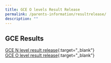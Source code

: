 ```yaml
---
title: GCE O levels Result Release
permalink: /parents-information/resultrelease/
description: ""
---
```

## GCE Results

[GCE N level result release]("/files/2022%20N-Level%20Results%20Release%20Info%20Slides%20to%20Students.pdf"){:target="_blank"}<br>
[GCE O level result release]("/files/2022%20O-Level%20Results%20Release%20Info%20Slides%20to%20Students.pdf"){:target="_blank"}
